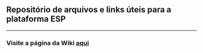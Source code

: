 ## Repositório de arquivos e links úteis para a plataforma ESP

***

### Visite a página da Wiki [aqui](https://github.com/avalon91/ESP/wiki)
